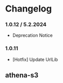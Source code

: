 # Changelog
### 1.0.12 / 5.2.2024
* Deprecation Notice
### 1.0.11
* [Hotfix] Update UrlLib
## athena-s3
<!-- To add a new entry write: -->
<!-- ### version / full date -->
<!-- * [Update/Bug fix] message that describes the changes that you apply -->
